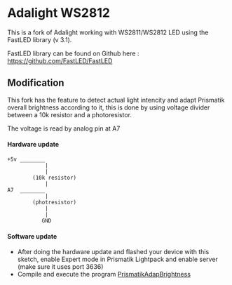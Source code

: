 Adalight WS2812
===============

This is a fork of Adalight working with WS2811/WS2812 LED using the FastLED library (v 3.1).

FastLED library can be found on Github here : https://github.com/FastLED/FastLED


## Modification
This fork has the feature to detect actual light intencity and adapt Prismatik overall brightness according to it, this is done by using voltage divider between a 10k resistor and a photoresistor.

The voltage is read by analog pin at A7

#### Hardware update

```
+5v ________
            |
            |
        (10k resistor)
            |
A7  ________
            |
        (photresistor)
            |
            |
           GND
```
#### Software update
* After doing the hardware update and flashed your device with this sketch, enable Expert mode in Prismatik Lightpack and enable server (make sure it uses port 3636)
* Compile and execute the program [PrismatikAdapBrightness](https://github.com/cobrce/PrismatikAdapBrightness)
